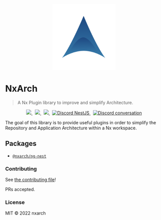 <p align="center">
 <img width="40%" height="40%" src="nxarch.png">
</p>

# NxArch

> A Nx Plugin library to improve and simplify Architecture.

<p align="center">
<a href="https://github.com/nxarch/nxarch/actions/workflows/ci.yml">
  <img src="https://github.com/nxarch/nxarch/actions/workflows/ci.yml/badge.svg" />
</a>&nbsp;

<a href="https://github.com/nxarch/nxarch/CONTRIBUTING.md">
  <img src="https://img.shields.io/badge/PRs-welcome-brightgreen.svg" />
</a>&nbsp;

<a href="https://github.com/semantic-release/semantic-release">
  <img src="https://img.shields.io/badge/%20%20%F0%9F%93%A6%F0%9F%9A%80-semantic--release-e5079.svg" />
</a>&nbsp;

<a href="https://discord.gg/G7Qnnhy" target="_blank">
  <img src="https://img.shields.io/badge/discord-online-brightgreen.svg" alt="Discord NestJS" />
</a>&nbsp;

<a href="https://discord.gg/angular">
  <img src="https://img.shields.io/discord/463752820026376202.svg?logo=discord&logoColor=fff&label=Discord&color=7389d8" alt="Discord conversation" />
</a>
</p>

The goal of this library is to provide useful plugins in order to simplify the Repository and Application Architecture
within a Nx workspace.

## Packages

- [`@nxarch/ng-nest`](https://github.com/nxarch/nxarch/blob/master/packages/ng-nest)

### Contributing

See [the contributing file](CONTRIBUTING.md)!

PRs accepted.

### License

MIT © 2022 nxarch
